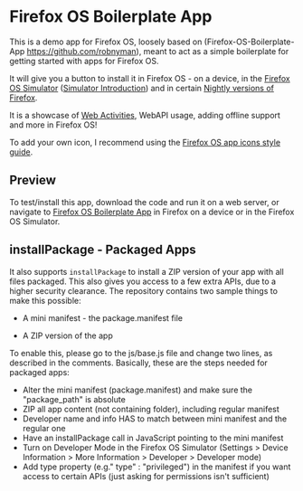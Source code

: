 # Firefox OS Boilerplate App

This is a demo app for Firefox OS, loosely based on (Firefox-OS-Boilerplate-App https://github.com/robnyman), meant to act as a simple boilerplate for getting started with apps for Firefox OS.

It will give you a button to install it in Firefox OS - on a device, in the [Firefox OS Simulator](https://addons.mozilla.org/en-US/firefox/addon/firefox-os-simulator/) ([Simulator Introduction](https://hacks.mozilla.org/2012/12/firefox-os-simulator-1-0-is-here/)) and in certain [Nightly versions of Firefox](http://nightly.mozilla.org/).

It is a showcase of [Web Activities](https://hacks.mozilla.org/2013/01/introducing-web-activities/), WebAPI usage, adding offline support and more in Firefox OS!

To add your own icon, I recommend using the [Firefox OS app icons style guide](http://www.mozilla.org/en-US/styleguide/products/firefoxos/icons/).


## Preview

To test/install this app, download the code and run it on a web server, or navigate to [Firefox OS Boilerplate App](http://robnyman.github.com/Firefox-OS-Boilerplate-App/) in Firefox on a device or in the Firefox OS Simulator.


## installPackage - Packaged Apps

It also supports `installPackage` to install a ZIP version of your app with all files packaged. This also gives you access to a few extra APIs, due to a higher security clearance.
The repository contains two sample things to make this possible:

* A mini manifest - the package.manifest file
- A ZIP version of the app

To enable this, please go to the js/base.js file and change two lines, as described in the comments.
Basically, these are the steps needed for packaged apps:

- Alter the mini manifest (package.manifest) and make sure the "package_path" is absolute
- ZIP all app content (not containing folder), including regular manifest
- Developer name and info HAS to match between mini manifest and the regular one
- Have an installPackage call in JavaScript pointing to the mini manifest
- Turn on Developer Mode in the Firefox OS Simulator (Settings > Device Information > More Information > Developer > Developer mode)
- Add type property (e.g." type" : "privileged") in the manifest if you want access to certain APIs (just asking for permissions isn't sufficient)